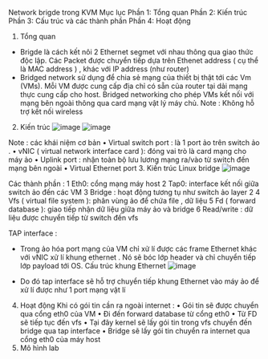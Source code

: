 Network brigde trong KVM
Mục lục
Phần 1: Tổng quan
Phần 2: Kiến trúc
Phần 3: Cấu trúc và các thành phần
Phần 4: Hoạt động
1.	Tổng quan
-	Brigde là cách kết nôi 2 Ethernet segmet với nhau thông qua giao thức độc lập. Các Packet được chuyển tiếp dựa trên Ethenet address ( cụ thể là MAC address ) , khác với IP address (như router)
-	Bridged network sử dụng để chia sẻ mạng của thiết bị thật tới các Vm (VMs). Mỗi VM được cung cấp địa chỉ có sẵn của router tại dải mạng thực cung cấp cho host. Bridged networking cho phép VMs kết nối với mạng bên ngoài thông qua card mạng vật lý máy chủ.
Note :  Không hỗ trợ kết nối wireless

2.	Kiến trúc
![image](https://user-images.githubusercontent.com/50499526/161716957-9a0f0c6f-0edc-4e5c-8e1c-d44d340a2eaf.png)
 ![image](https://user-images.githubusercontent.com/50499526/161716992-da8c96a6-1910-4242-9c04-ffbedfd287db.png)

 
Note : các khái niệm cơ bản 
•  Virtual switch port : là 1 port ảo trên switch ảo . 
•  vNIC ( virtual network interface card ): đóng vai trò là card mạng cho máy ảo 
• Uplink port : nhận toàn bộ lưu lương mạng ra/vào từ switch đến mạng bên ngoài
• Virtual Ethernet port
3.	Kiến trúc Linux bridge
 ![image](https://user-images.githubusercontent.com/50499526/161717025-73de0cd1-c4f3-4f44-8815-e10534d5aef5.png)

Các thành phần :
1  Eth0: cổng mạng máy host
2  Tap0: interface kết nối giữa switch ảo đến các VM
3  Bridge : hoạt động tương tụ như switch ảo layer 2
4	Vfs ( virtual file system ): phân vùng ảo để chứa file , dữ liệu
5	Fd ( forward database ): giao tiếp nhận dữ liệu giữa máy ảo và bridge 
6	Read/write : dữ liệu được chuyển tiếp từ switch đến vfs

TAP interface : 
-	Trong ảo hóa port mạng của VM chỉ xử lí được các frame Ethernet khác với vNIC xử lí khung ethernet . Nó sẽ bóc lớp header và chỉ chuyển tiếp lớp payload tới OS. 
Cấu trúc khung Ethernet
 ![image](https://user-images.githubusercontent.com/50499526/161717060-912b0dde-0ba2-4847-b8bc-dccb08c48318.png)

-	Do đó tap interface sẽ hỗ trợ chuyển tiếp khung Ethernet vào máy ảo để xử lí được như 1 port mạng vật lí
4.	Hoạt động
Khi có  gói tin cần ra ngoài internet :
• Gói tin sẽ được chuyển qua cổng eth0 của VM
• Đi đến forward database từ cổng eth0
• Từ FD sẽ tiếp tục đến vfs
• Tại đây kernel sẽ lấy gói tin trong vfs chuyển đến bridge qua tap interface
• Bridge sẽ lấy gói tin chuyển ra internet qua cổng eth0 của máy host
5. Mô hình lab


